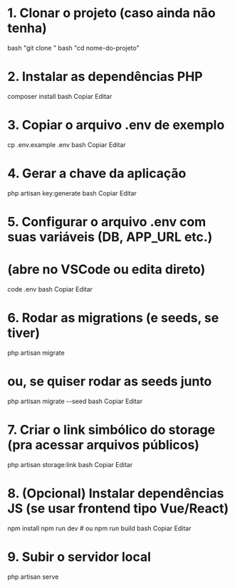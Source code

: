 # 1. Clonar o projeto (caso ainda não tenha)
bash
"git clone <url-do-repo>"
bash
"cd nome-do-projeto"

# 2. Instalar as dependências PHP
composer install
bash
Copiar
Editar
# 3. Copiar o arquivo .env de exemplo
cp .env.example .env
bash
Copiar
Editar
# 4. Gerar a chave da aplicação
php artisan key:generate
bash
Copiar
Editar
# 5. Configurar o arquivo .env com suas variáveis (DB, APP_URL etc.)
# (abre no VSCode ou edita direto)
code .env
bash
Copiar
Editar
# 6. Rodar as migrations (e seeds, se tiver)
php artisan migrate
# ou, se quiser rodar as seeds junto
php artisan migrate --seed
bash
Copiar
Editar
# 7. Criar o link simbólico do storage (pra acessar arquivos públicos)
php artisan storage:link
bash
Copiar
Editar
# 8. (Opcional) Instalar dependências JS (se usar frontend tipo Vue/React)
npm install
npm run dev # ou npm run build
bash
Copiar
Editar
# 9. Subir o servidor local
php artisan serve
